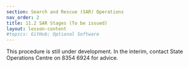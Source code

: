 ```yaml
---
section: Search and Rescue (SAR) Operations
nav_order: 2
title: 11.2 SAR Stages (To be issued)
layout: lesson-content
#topics: GitHub; Optional Software
---
```



This procedure is still under development. In the interim, contact State Operations Centre on 8354 6924 for advice.